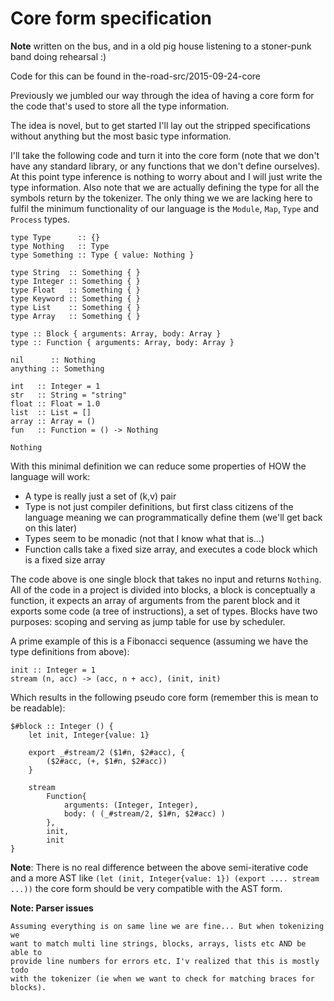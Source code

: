 # Core form specification

**Note** written on the bus, and in a old pig house listening to a stoner-punk
band doing rehearsal :)

Code for this can be found in the-road-src/2015-09-24-core

Previously we jumbled our way through the idea of having a core form for the
code that's used to store all the type information.

The idea is novel, but to get started I'll lay out the stripped specifications
without anything but the most basic type information.

I'll take the following code and turn it into the core form (note that we don't
have any standard library, or any functions that we don't define ourselves).
At this point type inference is nothing to worry about and I will just write
the type information. Also note that we are actually defining the type for
all the symbols return by the tokenizer. The only thing we we are lacking here
to fulfil the minimum functionality of our language is the `Module`, `Map`,
`Type` and `Process` types.


```
type Type      :: {}
type Nothing   :: Type
type Something :: Type { value: Nothing }

type String  :: Something { }
type Integer :: Something { }
type Float   :: Something { }
type Keyword :: Something { }
type List    :: Something { }
type Array   :: Something { }

type :: Block { arguments: Array, body: Array }
type :: Function { arguments: Array, body: Array }

nil      :: Nothing
anything :: Something

int   :: Integer = 1
str   :: String = "string"
float :: Float = 1.0
list  :: List = []
array :: Array = ()
fun   :: Function = () -> Nothing

Nothing
```

With this minimal definition we can reduce some properties of HOW the language
will work:

 * A type is really just a set of (k,v) pair
 * Type is not just compiler definitions, but first class citizens of the language
   meaning we can programmatically define them (we'll get back on this later)
 * Types seem to be monadic (not that I know what that is...)
 * Function calls take a fixed size array, and executes a code block
	 which is a fixed size array


The code above is one single block that takes no input and returns `Nothing`.
All of the code in a project is divided into blocks, a block is conceptually a
function, it expects an array of arguments from the parent block and it exports
some code (a tree of instructions), a set of types. Blocks have two purposes:
scoping and serving as jump table for use by scheduler.

A prime example of this is a Fibonacci sequence (assuming we have the type
definitions from above):

```
init :: Integer = 1
stream (n, acc) -> (acc, n + acc), (init, init)
```

Which results in the following pseudo core form (remember this is mean to be
readable):

```
$#block :: Integer () {
	let init, Integer{value: 1}

	export _#stream/2 ($1#n, $2#acc), {
		($2#acc, (+, $1#n, $2#acc))
	}

	stream
		Function{
			arguments: (Integer, Integer),
			body: ( (_#stream/2, $1#n, $2#acc) )
		},
		init,
		init
}
```

**Note**: There is no real difference between the above semi-iterative code
and a more AST like `(let (init, Integer{value: 1}) (export .... stream ...))`
the core form should be very compatible with the AST form.


**Note: Parser issues**

	Assuming everything is on same line we are fine... But when tokenizing we
	want to match multi line strings, blocks, arrays, lists etc AND be able to
	provide line numbers for errors etc. I'v realized that this is mostly todo
	with the tokenizer (ie when we want to check for matching braces for blocks).
